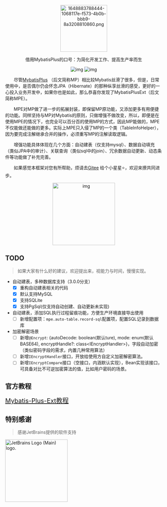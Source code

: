<p align="center"><img src="https://s2.loli.net/2022/04/02/wibvoFgKym4NY57.png" alt="1648883788444-1068117e-f573-4b0b-bbb9-8a3208810860.png" width="150px" /></p>



<p align="center">借用MybatisPlus的口号：为简化开发工作、提高生产率而生</p>

<p align="center">
<img src="https://img.shields.io/maven-central/v/com.baomidou/mybatis-plus.svg?style=for-the-badge" alt="img" /> 
<img src="https://img.shields.io/badge/license-Apache 2-4EB1BA.svg?style=for-the-badge" alt="img" />
</p>



&nbsp;&nbsp;&nbsp;&nbsp;&nbsp;&nbsp;&nbsp;尽管[MybatisPlus](https://gitee.com/baomidou/mybatis-plus) （后文简称MP）相比较Mybatis丝滑了很多，但是，日常使用中，是否偶尔仍会怀念JPA（Hibernate）的那种纵享丝滑的感受，更好的一心投入业务开发中，如果你也是如此，那么恭喜你发现了MybatisPlusExt（后文简称MPE）。

&nbsp;&nbsp;&nbsp;&nbsp;&nbsp;&nbsp;&nbsp;MPE对MP做了进一步的拓展封装，即保留MP原功能，又添加更多有用便捷的功能。同样坚持与MP对Mybatis的原则，只做增强不做改变，所以，即便是在使用MPE的情况下，也完全可以百分百的使用MP的方式，因此MP能做的，MPE不仅能做还能做的更多。实际上MPE只入侵了MP的一个类（TableInfoHelper），因为要完成注解继承合并的操作，必须重写MP的注解读取逻辑。

&nbsp;&nbsp;&nbsp;&nbsp;&nbsp;&nbsp;&nbsp;增强功能具体体现在几个方面：自动建表（仅支持mysql）、数据自动填充（类似JPA中的审计）、关联查询（类似sql中的join）、冗余数据自动更新、动态条件等功能做了补充完善。

&nbsp;&nbsp;&nbsp;&nbsp;&nbsp;&nbsp;&nbsp;如果感觉本框架对您有所帮助，烦请去[Gitee](https://gitee.com/tangzc/mybatis-plus-ext) 给个小星星⭐️，欢迎来撩共同进步。

<p align="center"><img src="https://s2.loli.net/2022/04/02/Sc6uMsaKNY9nWBE.png" alt="img" width="200px" /></p>

## TODO

> 如果大家有什么好的建议，欢迎提出来，视能力与时间，慢慢实现。

* 自动建表，多种数据库支持（3.0.0分支）
  - [x] 重构自动建表相关的代码
  - [x] 默认支持MySQL
  - [x] 支持SQLite
  - [x] 支持PgSql(仅支持自动创建、自动更新未实现)
* 自动建表，添加SQL执行过程留痕功能，方便生产环境直接导出使用
  - [ ] 新增配置项：`mpe.auto-table.record-sql`配置项，配置SQL记录到数据库
* 加密解密场景
  - [ ] 新增`@Encrypt`: {autoDecode: boolean(默认ture), mode: enum(默认BASE64), encryptHandle?: class\<IEncryptHandler>}，字段自动加密（类似密码字段的需求，内置几种常用算法）
  - [ ] 新增`IEncryptHandler`接口，开放给使用方自定义加密解密算法。
  - [ ] 新增`IEncryptCompare`接口（空接口，内涵默认实现），Bean实现该接口，可具备对比不可逆加密算法的值，比如用户密码的场景。

## 官方教程

<a style="font-size:20px" href="https://www.yuque.com/dontang/codewiki/gzqgd8" target="_blank">Mybatis-Plus-Ext教程</a>

## 特别感谢
> 感谢JetBrains提供的软件支持

<img width="200" src="https://resources.jetbrains.com/storage/products/company/brand/logos/jb_beam.png" alt="JetBrains Logo (Main) logo.">